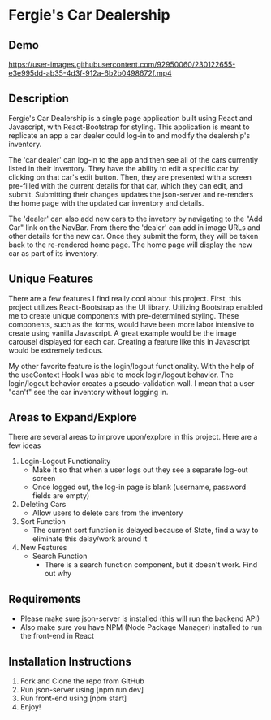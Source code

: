 # Fergie's Car Dealership

## Demo


https://user-images.githubusercontent.com/92950060/230122655-e3e995dd-ab35-4d3f-912a-6b2b0498672f.mp4



## Description

Fergie's Car Dealership is a single page application built using React and Javascript, with React-Bootstrap for styling. This application is meant to replicate an app a car dealer could log-in to and modify the dealership's inventory. 

The 'car dealer' can log-in to the app and then see all of the cars currently listed in their inventory. They have the ability to edit a specific car by clicking on that car's edit button. Then, they are presented with a screen pre-filled with the current details for that car, which they can edit, and submit. Submitting their changes updates the json-server and re-renders the home page with the updated car inventory and details.

The 'dealer' can also add new cars to the invetory by navigating to the "Add Car" link on the NavBar. From there the 'dealer' can add in image URLs and other details for the new car. Once they submit the form, they will be taken back to the re-rendered home page. The home page will display the new car as part of its inventory. 


## Unique Features
There are a few features I find really cool about this project. First, this project utilizes React-Bootstrap as the UI library. Utilizing Bootstrap enabled me to create unique components with pre-determined styling. These components, such as the forms, would have been more labor intensive to create using vanilla Javascript. A great example would be the image carousel displayed for each car. Creating a feature like this in Javascript would be extremely tedious. 

My other favorite feature is the login/logout functionality. With the help of the useContext Hook I was able to mock login/logout behavior. The login/logout behavior creates a pseudo-validation wall. I mean that a user "can't" see the car inventory without logging in. 


## Areas to Expand/Explore
There are several areas to improve upon/explore in this project. Here are a few ideas

1. Login-Logout Functionality
    - Make it so that when a user logs out they see a separate log-out screen
    - Once logged out, the log-in page is blank (username, password fields are empty)
2. Deleting Cars
    - Allow users to delete cars from the inventory
3. Sort Function
    - The current sort function is delayed because of State, find a way to eliminate this delay/work around it
4. New Features
    - Search Function
        - There is a search function component, but it doesn't work. Find out why


## Requirements
* Please make sure json-server is installed (this will run the backend API)
* Also make sure you have NPM (Node Package Manager) installed to run the front-end in React

## Installation Instructions
1. Fork and Clone the repo from GitHub
2. Run json-server using [npm run dev]
3. Run front-end using [npm start]
4. Enjoy!

